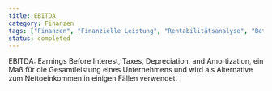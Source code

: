 ```yaml
---
title: EBITDA
category: Finanzen
tags: ["Finanzen", "Finanzielle Leistung", "Rentabilitätsanalyse", "Betriebliche Effizienz"]
status: completed
---
```

EBITDA: Earnings Before Interest, Taxes, Depreciation, and Amortization, ein Maß für die Gesamtleistung eines Unternehmens und wird als Alternative zum Nettoeinkommen in einigen Fällen verwendet.